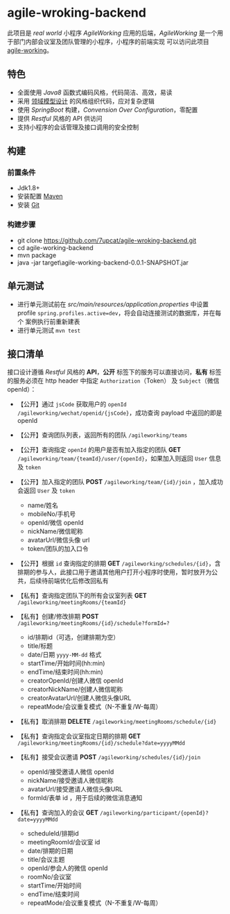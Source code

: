 # agile-wroking-backend

 此项目是  *real world* 小程序 *AgileWorking* 应用的后端，*AgileWorking* 是一个用于部门内部会议室及团队管理的小程序，小程序的前端实现 可以访问此项目 [agile-working](https://github.com/wufajin/agile-working-1.0.0)。

## 特色

- 全面使用 *Java8* 函数式编码风格，代码简洁、高效，易读
- 采用 [领域模型设计](https://en.wikipedia.org/wiki/Domain-driven_design) 的风格组织代码，应对复杂逻辑
- 使用 *SpringBoot* 构建，*Convension Over Configuration*，零配置
- 提供  *Restful* 风格的  API 供访问
- 支持小程序的会话管理及接口调用的安全控制
  
## 构建

### 前置条件

- Jdk1.8+
- 安装配置 [Maven](http://maven.apache.org/install.html)
- 安装 [Git](https://git-scm.com/downloads)

### 构建步骤

- git clone https://github.com/7upcat/agile-wroking-backend.git
- cd agile-working-backend
- mvn package
- java -jar target\agile-working-backend-0.0.1-SNAPSHOT.jar

## 单元测试

- 进行单元测试前在 *src/main/resources/application.properties*  中设置 profile  `spring.profiles.active=dev`，将会自动连接测试的数据库，并在每个
案例执行前重新建表
- 进行单元测试 `mvn test`

## 接口清单

接口设计遵循 *Restful* 风格的  **API**，**公开** 标签下的服务可以直接访问，**私有** 标签的服务必须在  http header 中指定  `Authorization`（Token） 及 `Subject`（微信 openId）：

- 【公开】通过 `jsCode` 获取用户的  `openId`  `/agileworking/wechat/openid/{jsCode}`，成功查询 payload 中返回的即是 openId

- 【公开】查询团队列表，返回所有的团队 `/agileworking/teams`

- 【公开】查询指定 `openId` 的用户是否有加入指定的团队  **GET** `/agileworking/team/{teamId}/user/{openId}`，如果加入则返回 `User` 信息及 `token`

- 【公开】加入指定的团队  **POST** `/agileworking/team/{id}/join` ，加入成功会返回  `User` 及 `token`

  + name/姓名
  + mobileNo/手机号
  + openId/微信 openId
  + nickName/微信昵称
  + avatarUrl/微信头像 url
  + token/团队的加入口令 

- 【公开】根据 `id` 查询指定的排期  **GET** `/agileworking/schedules/{id}`，含排期的参与人，此接口用于邀请其他用户打开小程序时使用，暂时放开为公共，后续待前端优化后修改回私有

- 【私有】查询指定团队下的所有会议室列表  **GET** `/agileworking/meetingRooms/{teamId}`

- 【私有】创建/修改排期  **POST** `/agileworking/meetingRooms/{id}/schedule?formId=?`
  + id/排期id（可选，创建排期为空）
  + title/标题
  + date/日期 `yyyy-MM-dd` 格式
  + startTime/开始时间(hh:min)
  + endTime/结束时间(hh:min)
  + creatorOpenId/创建人微信 openId
  + creatorNickName/创建人微信昵称
  + creatorAvatarUrl/创建人微信头像URL
  + repeatMode/会议重复模式（N-不重复/W-每周）

- 【私有】取消排期  **DELETE** `/agileworking/meetingRooms/schedule/{id}`

- 【私有】查询指定会议室指定日期的排期  **GET** `/agileworking/meetingRooms/{id}/schedule?date=yyyyMMdd`

- 【私有】接受会议邀请  **POST** `/agileworking/schedules/{id}/join`

  + openId/接受邀请人微信 openId
  + nickName/接受邀请人微信昵称
  + avatarUrl/接受邀请人微信头像URL
  + formId/表单 id ，用于后续的微信消息通知
  
- 【私有】查询加入的会议  **GET** `/agileworking/participant/{openId}?date=yyyyMMdd`

  +  scheduleId/排期id
  +  meetingRoomId/会议室 id
  +  date/排期的日期
  +  title/会议主题
  +  openId/参会人的微信 openId
  +  roomNo/会议室
  +  startTime/开始时间
  +  endTime/结束时间 
  +  repeatMode/会议重复模式（N-不重复/W-每周）  
